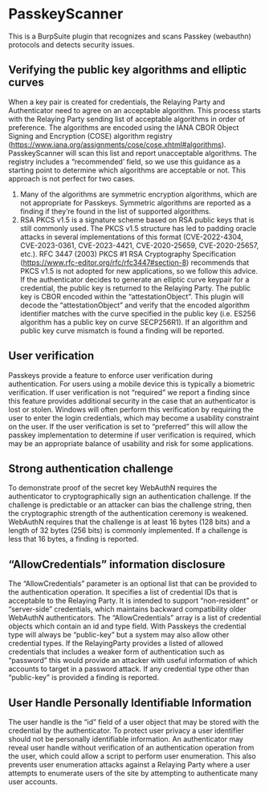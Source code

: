 # PasskeyScanner
This is a BurpSuite plugin that recognizes and scans Passkey (webauthn) protocols and detects security issues. 
## Verifying the public key algorithms and elliptic curves
When a key pair is created for credentials, the Relaying Party and Authenticator need to agree on an acceptable algorithm. This process starts with the Relaying Party sending list of acceptable algorithms in order of preference. The algorithms are encoded using the IANA CBOR Object Signing and Encryption (COSE) algorithm registry (https://www.iana.org/assignments/cose/cose.xhtml#algorithms). PasskeyScanner will scan this list and report unacceptable algorithms. The registry includes a “recommended’ field, so we use this guidance as a starting point to determine which algorithms are acceptable or not. This approach is not perfect for two cases. 
1)	Many of the algorithms are symmetric encryption algorithms, which are not appropriate for Passkeys. Symmetric algorithms are reported as a finding if they’re found in the list of supported algorithms.
2)	RSA PKCS v1.5 is a signature scheme based on RSA public keys that is still commonly used. The PKCS v1.5 structure has led to padding oracle attacks in several implementations of this format (CVE-2022-4304, CVE-2023-0361, CVE-2023-4421, CVE-2020-25659, CVE-2020-25657, etc.). RFC 3447 (2003) PKCS #1 RSA Cryptography Specification (https://www.rfc-editor.org/rfc/rfc3447#section-8) recommends that PKCS v1.5 is not adopted for new applications, so we follow this advice.
If the authenticator decides to generate an elliptic curve keypair for a credential, the public key is returned to the Relaying Party. The public key is CBOR encoded within the “attestationObject”. This plugin will decode the “attestationObject” and verify that the encoded algorithm identifier matches with the curve specified in the public key (i.e. ES256 algorithm has a public key on curve SECP256R1).  If an algorithm and public key curve mismatch is found a finding will be reported.
## User verification
Passkeys provide a feature to enforce user verification during authentication. For users using a mobile device this is typically a biometric verification. If user verification is not “required” we report a finding since this feature provides additional security in the case that an authenticator is lost or stolen. Windows will often perform this verification by requiring the user to enter the login credentials, which may become a usability constraint on the user.  If the user verification is set to “preferred” this will allow the passkey implementation to determine if user verification is required, which may be an appropriate balance of usability and risk for some applications.
## Strong authentication challenge
To demonstrate proof of the secret key WebAuthN requires the authenticator to cryptographically sign an authentication challenge. If the challenge is predictable or an attacker can bias the challenge string, then the cryptographic strength of the authentication ceremony is weakened. WebAuthN requires that the challenge is at least 16 bytes (128 bits) and a length of 32 bytes (256 bits) is commonly implemented. If a challenge is less that 16 bytes, a finding is reported.
## “AllowCredentials” information disclosure
The “AllowCredentials” parameter is an optional list that can be provided to the authentication operation. It specifies a list of credential IDs that is acceptable to the Relaying Party. It is intended to support “non-resident” or “server-side” credentials, which maintains backward compatibility older WebAuthN authenticators. The “AllowCredentials” array is a list of credential objects which contain an id and type field.  With Passkeys the credential type will always be “public-key” but a system may also allow other credential types. If the RelayingParty provides a listed of allowed credentials that includes a weaker form of authentication such as “password” this would provide an attacker with useful information of which accounts to target in a password attack. If any credential type other than “public-key” is provided a finding is reported.
## User Handle Personally Identifiable Information
The user handle is the “id” field of a user object that may be stored with the credential by the authenticator. To protect user privacy a user identifier should not be personally identifiable information. An authenticator may reveal user handle without verification of an authentication operation from the user, which could allow a script to perform user enumeration. This also prevents user enumeration attacks against a Relaying Party where a user attempts to enumerate users of the site by attempting to authenticate many user accounts.
